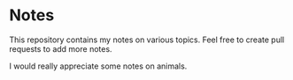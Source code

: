 # Notes

This repository contains my notes on various topics. Feel free to create pull requests to add more notes.

I would really appreciate some notes on animals.
